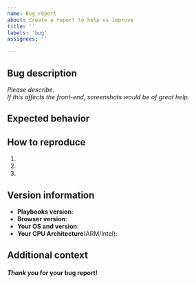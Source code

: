 ```yaml
---
name: Bug report
about: Create a report to help us improve
title: ''
labels: 'bug'
assignees: ''

---
```


## Bug description

*Please describe.*  
*If this affects the front-end, screenshots would be of great help.*  

## Expected behavior



## How to reproduce

1.
2.
3.

## Version information 
* **Playbooks version**:
* **Browser version**:
* **Your OS and version**:
* **Your CPU Architecture**(ARM/Intel): 

## Additional context


#### *Thank you* for your bug report!